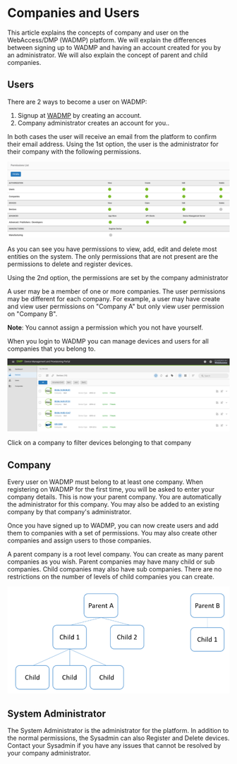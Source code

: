 # Companies and Users

This article explains the concepts of company and user on the WebAccess/DMP (WADMP) platform. We will explain the differences between signing up to WADMP and having an account created for you by an administrator. We will also explain the concept of parent and child companies.



## Users

There are 2 ways to become a user on WADMP:

1. Signup at [WADMP](https://staging.wadmp.com/) by creating an account.
2. Company administrator creates an account for you..

In both cases the user will receive an email from the platform to confirm their email address. Using the 1st option, the user is the administrator for their company with the following permissions.

![..](../images/permissions.png)

As you can see you have permissions to view, add, edit and delete most entities on the system. The only permissions that are not present are the permissions to delete and register devices.



Using the 2nd option, the permissions are set by the company administrator

A user may be a member of one or more companies. The user permissions may be different for each company. For example, a user may have create and view user permissions on "Company A" but only view user permission on "Company B". 

**Note**: You cannot assign a permission which you not have yourself.



When you login to WADMP you can manage devices and users for all companies that you belong to.

![](../images/companies-view.png)

Click on a company to filter devices belonging to that company



## Company

Every user on WADMP must belong to at least one company. When registering on WADMP for the first time, you will be asked to enter your company details. This is now your parent company. You are automatically the administrator for this company. You may also be added to an existing company by that company's administrator. 

Once you have signed up to WADMP, you can now create users and add them to companies with a set of permissions. You may also create other companies and assign users to those companies.



A parent company is a root level company. You can create as many parent companies as you wish. Parent companies may have many child or sub companies. Child companies may also have sub companies. There are no restrictions on the number of levels of child companies you can create.



![](../images/company-hierarchy.png)



## System Administrator

The System Administrator is the administrator for the platform. In addition to the normal permissions, the Sysadmin can also Register and Delete devices.  Contact your Sysadmin if you have any issues that cannot be resolved by your company administrator.